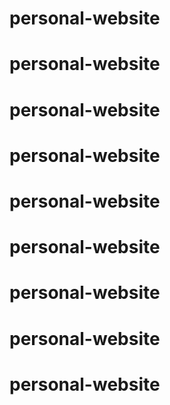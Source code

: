 # personal-website
# personal-website
# personal-website
# personal-website
# personal-website
# personal-website
# personal-website
# personal-website
# personal-website
